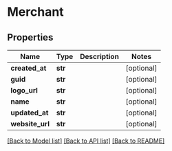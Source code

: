 # Merchant

## Properties
Name | Type | Description | Notes
------------ | ------------- | ------------- | -------------
**created_at** | **str** |  | [optional] 
**guid** | **str** |  | [optional] 
**logo_url** | **str** |  | [optional] 
**name** | **str** |  | [optional] 
**updated_at** | **str** |  | [optional] 
**website_url** | **str** |  | [optional] 

[[Back to Model list]](../README.md#documentation-for-models) [[Back to API list]](../README.md#documentation-for-api-endpoints) [[Back to README]](../README.md)


